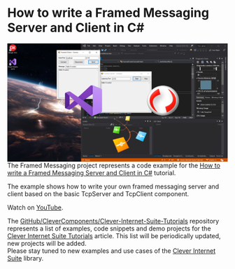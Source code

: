 # How to write a Framed Messaging Server and Client in C#

<img align="left" src="Image\FramedMessage.jpg"/>

The Framed Messaging project represents a code example for the [How to write a Framed Messaging Server and Client in C#](https://www.clevercomponents.com/portal/kb/a158/how-to-write-a-windows-smtp-service-in-c.aspx) tutorial.   

The example shows how to write your own framed messaging server and client based on the basic TcpServer and TcpClient component.

Watch on [YouTube](https://youtu.be/CAGcA9vG9W8).

The [GitHub/CleverComponents/Clever-Internet-Suite-Tutorials](https://github.com/CleverComponents/Clever-Internet-Suite-Tutorials) repository represents a list of examples, code snippets and demo projects for the [Clever Internet Suite Tutorials](https://www.clevercomponents.com/articles/article035/) article. This list will be periodically updated, new projects will be added.   
Please stay tuned to new examples and use cases of the [Clever Internet Suite](https://www.clevercomponents.com/products/inetsuite/) library.
